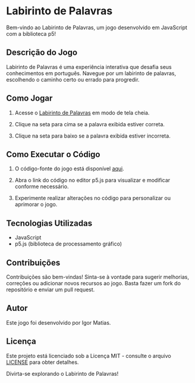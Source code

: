 # Labirinto de Palavras

Bem-vindo ao Labirinto de Palavras, um jogo desenvolvido em JavaScript com a biblioteca p5!

## Descrição do Jogo

Labirinto de Palavras é uma experiência interativa que desafia seus conhecimentos em português. Navegue por um labirinto de palavras, escolhendo o caminho certo ou errado para progredir.

## Como Jogar

1. Acesse o [Labirinto de Palavras](https://editor.p5js.org/igorpix/full/JZphkhsXd) em modo de tela cheia.

2. Clique na seta para cima se a palavra exibida estiver correta.

3. Clique na seta para baixo se a palavra exibida estiver incorreta.

## Como Executar o Código

1. O código-fonte do jogo está disponível [aqui](https://editor.p5js.org/igorpix/sketches/JZphkhsXd).

2. Abra o link do código no editor p5.js para visualizar e modificar conforme necessário.

3. Experimente realizar alterações no código para personalizar ou aprimorar o jogo.

## Tecnologias Utilizadas

- JavaScript
- p5.js (biblioteca de processamento gráfico)

## Contribuições

Contribuições são bem-vindas! Sinta-se à vontade para sugerir melhorias, correções ou adicionar novos recursos ao jogo. Basta fazer um fork do repositório e enviar um pull request.

## Autor

Este jogo foi desenvolvido por Igor Matias.

## Licença

Este projeto está licenciado sob a Licença MIT - consulte o arquivo [LICENSE](LICENSE) para obter detalhes.

Divirta-se explorando o Labirinto de Palavras!
